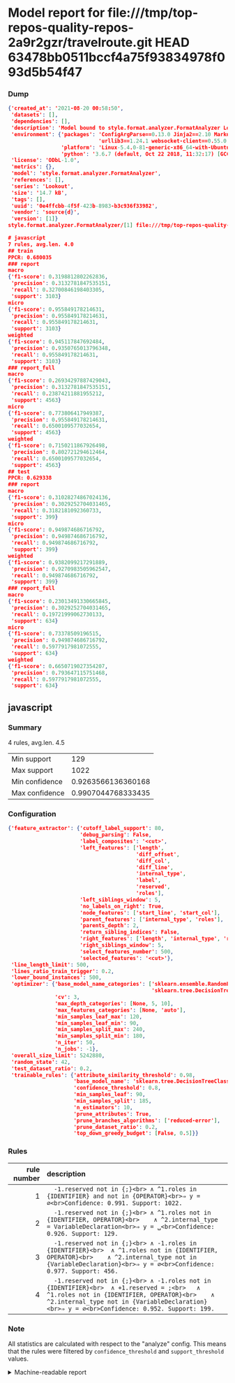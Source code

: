 # Model report for file:///tmp/top-repos-quality-repos-2a9r2gzr/travelroute.git HEAD 63478bb0511bccf4a75f93834978f093d5b54f47

### Dump

```json
{'created_at': '2021-08-20 00:58:50',
 'datasets': [],
 'dependencies': [],
 'description': 'Model bound to style.format.analyzer.FormatAnalyzer Lookout analyzer.',
 'environment': {'packages': 'ConfigArgParse==0.13.0 Jinja2==2.10 MarkupSafe==1.1.1 PyStemmer==1.3.0 PyYAML==5.1 Pympler==0.5 SQLAlchemy==1.2.10 SQLAlchemy-Utils==0.33.3 asdf==2.3.2 bblfsh==2.12.7 boto==2.49.0 boto3==1.9.130 botocore==1.12.130 cachetools==2.0.1 certifi==2019.3.9 chardet==3.0.4 clint==0.5.1 docker==3.7.0 docker-pycreds==0.4.0 dulwich==0.19.11 grpcio==1.19.0 grpcio-tools==1.19.0 humanfriendly==4.16.1 humanize==0.5.1 idna==2.8 jmespath==0.9.4 jsonschema==2.6.0 lookout-sdk==0.4.1 lookout-sdk-ml==0.19.0 lookout-style==0.2.0 lz4==2.1.6 modelforge==0.12.1 numpy==1.16.2 packaging==19.0 pandas==0.22.0 pip==19.0.3 protobuf==3.7.0 psycopg2-binary==2.7.5 pygtrie==2.3 pyparsing==2.3.1 python-dateutil==2.8.0 python-igraph==0.7.1.post6 pytz==2019.1 requests==2.21.0 requirements-parser==0.2.0 scikit-learn==0.20.1 scikit-optimize==0.5.2 scipy==1.2.1 semantic-version==2.6.0 setuptools==40.8.0 six==1.12.0 smart-open==1.8.1 sourced-ml==0.8.2 spdx==2.5.0 stringcase==1.2.0 tabulate==0.8.2 tqdm==4.31.1 '
                             'urllib3==1.24.1 websocket-client==0.55.0 xxhash==1.3.0',
                 'platform': 'Linux-5.4.0-81-generic-x86_64-with-Ubuntu-18.04-bionic',
                 'python': '3.6.7 (default, Oct 22 2018, 11:32:17) [GCC 8.2.0]'},
 'license': 'ODbL-1.0',
 'metrics': {},
 'model': 'style.format.analyzer.FormatAnalyzer',
 'references': [],
 'series': 'Lookout',
 'size': '14.7 kB',
 'tags': [],
 'uuid': '0e4ffcbb-4f5f-423b-8983-b3c936f33982',
 'vendor': 'source{d}',
 'version': [1]}
style.format.analyzer.FormatAnalyzer/[1] file:///tmp/top-repos-quality-repos-2a9r2gzr/travelroute.git 63478bb0511bccf4a75f93834978f093d5b54f47

# javascript
7 rules, avg.len. 4.0
## train
PPCR: 0.680035
### report
macro
{'f1-score': 0.3198812802262836,
 'precision': 0.3132781847535151,
 'recall': 0.32700846198403305,
 'support': 3103}
micro
{'f1-score': 0.955849178214631,
 'precision': 0.955849178214631,
 'recall': 0.955849178214631,
 'support': 3103}
weighted
{'f1-score': 0.945117847692484,
 'precision': 0.9350765013796348,
 'recall': 0.955849178214631,
 'support': 3103}
### report_full
macro
{'f1-score': 0.26934297887429043,
 'precision': 0.3132781847535151,
 'recall': 0.23874211881955212,
 'support': 4563}
micro
{'f1-score': 0.773806417949387,
 'precision': 0.955849178214631,
 'recall': 0.6500109577032654,
 'support': 4563}
weighted
{'f1-score': 0.7150211867926498,
 'precision': 0.802721294612464,
 'recall': 0.6500109577032654,
 'support': 4563}
## test
PPCR: 0.629338
### report
macro
{'f1-score': 0.31028274867024136,
 'precision': 0.3029252704031465,
 'recall': 0.3182181092360733,
 'support': 399}
micro
{'f1-score': 0.949874686716792,
 'precision': 0.949874686716792,
 'recall': 0.949874686716792,
 'support': 399}
weighted
{'f1-score': 0.9382099217291889,
 'precision': 0.9270983505962547,
 'recall': 0.949874686716792,
 'support': 399}
### report_full
macro
{'f1-score': 0.23013491330665845,
 'precision': 0.3029252704031465,
 'recall': 0.19721999062730133,
 'support': 634}
micro
{'f1-score': 0.73378509196515,
 'precision': 0.949874686716792,
 'recall': 0.5977917981072555,
 'support': 634}
weighted
{'f1-score': 0.6650719027354207,
 'precision': 0.793647115751468,
 'recall': 0.5977917981072555,
 'support': 634}
```

## javascript
### Summary
4 rules, avg.len. 4.5

| | |
|-|-|
|Min support|129|
|Max support|1022|
|Min confidence|0.9263566136360168|
|Max confidence|0.9907044768333435|

### Configuration

```json
{'feature_extractor': {'cutoff_label_support': 80,
                       'debug_parsing': False,
                       'label_composites': '<cut>',
                       'left_features': ['length',
                                         'diff_offset',
                                         'diff_col',
                                         'diff_line',
                                         'internal_type',
                                         'label',
                                         'reserved',
                                         'roles'],
                       'left_siblings_window': 5,
                       'no_labels_on_right': True,
                       'node_features': ['start_line', 'start_col'],
                       'parent_features': ['internal_type', 'roles'],
                       'parents_depth': 2,
                       'return_sibling_indices': False,
                       'right_features': ['length', 'internal_type', 'reserved', 'roles'],
                       'right_siblings_window': 5,
                       'select_features_number': 500,
                       'selected_features': '<cut>'},
 'line_length_limit': 500,
 'lines_ratio_train_trigger': 0.2,
 'lower_bound_instances': 500,
 'optimizer': {'base_model_name_categories': ['sklearn.ensemble.RandomForestClassifier',
                                              'sklearn.tree.DecisionTreeClassifier'],
               'cv': 3,
               'max_depth_categories': [None, 5, 10],
               'max_features_categories': [None, 'auto'],
               'min_samples_leaf_max': 120,
               'min_samples_leaf_min': 90,
               'min_samples_split_max': 240,
               'min_samples_split_min': 180,
               'n_iter': 50,
               'n_jobs': -1},
 'overall_size_limit': 5242880,
 'random_state': 42,
 'test_dataset_ratio': 0.2,
 'trainable_rules': {'attribute_similarity_threshold': 0.98,
                     'base_model_name': 'sklearn.tree.DecisionTreeClassifier',
                     'confidence_threshold': 0.8,
                     'min_samples_leaf': 90,
                     'min_samples_split': 185,
                     'n_estimators': 10,
                     'prune_attributes': True,
                     'prune_branches_algorithms': ['reduced-error'],
                     'prune_dataset_ratio': 0.2,
                     'top_down_greedy_budget': [False, 0.5]}}
```

### Rules

| rule number | description |
|----:|:-----|
| 1 | `  -1.reserved not in {;}<br>	∧ ^1.roles in {IDENTIFIER} and not in {OPERATOR}<br>⇒ y = ∅<br>Confidence: 0.991. Support: 1022.` |
| 2 | `  -1.reserved not in {;}<br>	∧ ^1.roles not in {IDENTIFIER, OPERATOR}<br>	∧ ^2.internal_type = VariableDeclaration<br>⇒ y = ␣<br>Confidence: 0.926. Support: 129.` |
| 3 | `  -1.reserved not in {;}<br>	∧ -1.roles in {IDENTIFIER}<br>	∧ ^1.roles not in {IDENTIFIER, OPERATOR}<br>	∧ ^2.internal_type not in {VariableDeclaration}<br>⇒ y = ∅<br>Confidence: 0.977. Support: 456.` |
| 4 | `  -1.reserved not in {;}<br>	∧ -1.roles not in {IDENTIFIER}<br>	∧ +1.reserved = ;<br>	∧ ^1.roles not in {IDENTIFIER, OPERATOR}<br>	∧ ^2.internal_type not in {VariableDeclaration}<br>⇒ y = ∅<br>Confidence: 0.952. Support: 199.` |

### Note
All statistics are calculated with respect to the "analyze" config. This means that the rules were filtered by
`confidence_threshold` and `support_threshold` values.

<details>
    <summary>Machine-readable report</summary>
```json
{"javascript": {"avg_rule_len": 4.5, "max_conf": 0.9907044768333435, "max_support": 1022, "min_conf": 0.9263566136360168, "min_support": 129, "num_rules": 4}}
```
</details>
